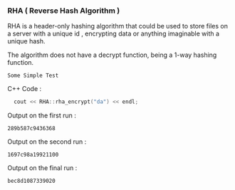 ### RHA ( Reverse Hash Algorithm )

RHA is a header-only hashing algorithm that could be used to store files on a server with a unique id , encrypting data or anything imaginable with a unique hash.

The algorithm does not have a decrypt function, being a 1-way hashing function.

``Some Simple Test``

C++ Code : 

```cpp
  cout << RHA::rha_encrypt("da") << endl;
```

Output on the first run :

``` 289b587c9436368 ```

Output on the second run : 

``` 1697c98a19921100 ```

Output on the final run :

``` bec8d1087339020 ```
